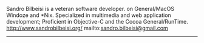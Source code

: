 

Sandro Bilbeisi is a veteran software developer. on General/MacOS Windoze and *Nix.
Specialized in multimedia and web application development; Proficient in Objective-C and the Cocoa General/RunTime. http://www.sandrobilbeisi.org/ mailto:sandro.bilbeisi@gmail.com

----